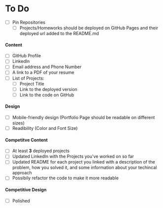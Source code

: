 # To Do
- [ ] Pin Repositories
  - [ ] Projects/Homeworks should be deployed on GitHub Pages and their deployed url added to the README.md
#### Content
  - [ ] GitHub Profile
  - [ ] LinkedIn
  - [ ] Email address and Phone Number
  - [ ] A link to a PDF of your resume
  - [ ] List of Projects:
    - [ ] Project Title
    - [ ] Link to the deployed version
    - [ ] Link to the code on GitHub
#### Design
- [ ] Mobile-friendly design (Portfolio Page should be readable on different sizes)
- [ ] Readibility (Color and Font Size)
#### Competitve Content
- [ ] At least **3** deployed projects
- [ ] Updated LinkedIn with the Projects you've worked on so far
- [ ] Updated README for each project you linked with a description of the problem, how you solved it, and some information about your techincal approach
- [ ] Possibily refactor the code to make it more readable
#### Competitive Design
- [ ] Polished